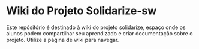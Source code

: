 # Wiki do Projeto Solidarize-sw
Este repósitório é destinado à wiki do projeto solidarize,
espaço onde os alunos podem compartilhar seu aprendizado
e criar documentação sobre o projeto.
Utilize a página de wiki para navegar. 
